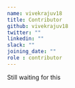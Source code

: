 ```yaml
---
name: vivekrajuv18
title: Contributor
github: vivekrajuv18
twitter: ""
linkedin: ""
slack: ""
joining_date: ""
role : contributor
---
```


Still waiting for this
